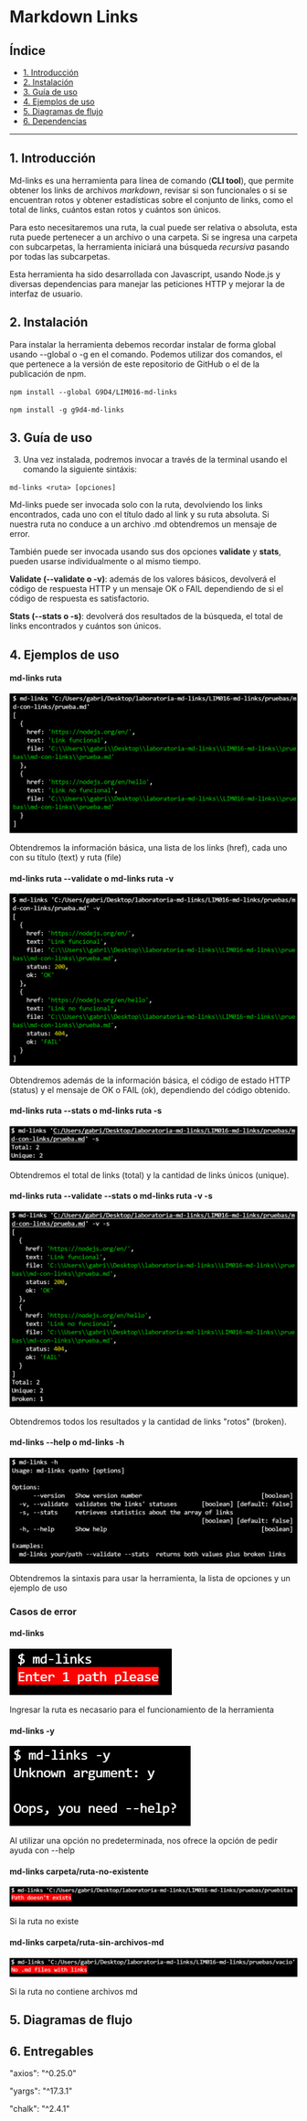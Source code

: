 # Markdown Links

## Índice

* [1. Introducción](#1-introducción)
* [2. Instalación](#2-instalación)
* [3. Guía de uso](#3-guía-de-uso)
* [4. Ejemplos de uso](#4-ejemplos-de-uso)
* [5. Diagramas de flujo](#5-diagramas-de-flujo)
* [6. Dependencias](#6-dependencias)

***

## 1. Introducción

Md-links es una herramienta para línea de comando (**CLI tool**), que permite obtener los links de archivos *markdown*, revisar si son funcionales o si se encuentran rotos y obtener estadísticas sobre el conjunto de links, como el total de links, cuántos estan rotos y cuántos son únicos.

Para esto necesitaremos una ruta, la cual puede ser relativa o absoluta, esta ruta puede pertenecer a un archivo o una carpeta.  Si se ingresa una carpeta con subcarpetas, la herramienta iniciará una búsqueda *recursiva* pasando por todas las subcarpetas.

Esta herramienta ha sido desarrollada con Javascript, usando Node.js y diversas dependencias para manejar las peticiones HTTP y mejorar la de interfaz de usuario.


## 2. Instalación

Para instalar la herramienta debemos recordar instalar de forma global usando --global o -g en el comando.  Podemos utilizar dos comandos, el que pertenece a la versión de este repositorio de GitHub o el de la publicación de npm.

`npm install --global G9D4/LIM016-md-links`

`npm install -g g9d4-md-links`


## 3. Guía de uso

3.	Una vez instalada, podremos invocar a través de la terminal usando el comando la siguiente sintáxis:

`md-links <ruta> [opciones]`

Md-links puede ser invocada solo con la ruta, devolviendo los links encontrados, cada uno con el título dado al link y su ruta absoluta.  Si nuestra ruta no conduce a un archivo .md obtendremos un mensaje de error.  

También puede ser invocada usando sus dos opciones **validate** y **stats**, pueden usarse individualmente o al mismo tiempo.  

**Validate (--validate o -v)**: además de los valores básicos, devolverá el código de respuesta HTTP y un mensaje OK o FAIL dependiendo de si el código de respuesta es satisfactorio.

**Stats (--stats o -s)**: devolverá dos resultados de la búsqueda, el total de links encontrados y cuántos son únicos.


## 4. Ejemplos de uso

#### **md-links ruta**
![1](https://github.com/G9D4/LIM016-md-links/blob/main/imgs/1.PNG)

Obtendremos la información básica, una lista de los links (href), cada uno con su título (text) y ruta (file)


#### **md-links ruta --validate** o **md-links ruta -v**
![2](https://github.com/G9D4/LIM016-md-links/blob/main/imgs/2.PNG)

Obtendremos además de la información básica, el código de estado HTTP (status) y el mensaje de OK o FAIL (ok), dependiendo del código obtenido.


#### **md-links ruta --stats** o **md-links ruta -s**
![3](https://github.com/G9D4/LIM016-md-links/blob/main/imgs/3.PNG)

Obtendremos el total de links (total) y la cantidad de links únicos (unique).


#### **md-links ruta --validate --stats** o **md-links ruta -v -s**
![4](https://github.com/G9D4/LIM016-md-links/blob/main/imgs/4.PNG)

Obtendremos todos los resultados y la cantidad de links "rotos" (broken).


#### **md-links --help** o **md-links -h**
![5](https://github.com/G9D4/LIM016-md-links/blob/main/imgs/5.PNG)

Obtendremos la sintaxis para usar la herramienta, la lista de opciones y un ejemplo de uso



### Casos de error

#### **md-links**

![e1](https://github.com/G9D4/LIM016-md-links/blob/main/imgs/e1.PNG)

Ingresar la ruta es necasario para el funcionamiento de la herramienta


#### **md-links -y**

![e2](https://github.com/G9D4/LIM016-md-links/blob/main/imgs/e2.PNG)

Al utilizar una opción no predeterminada, nos ofrece la opción de pedir ayuda con --help


#### **md-links carpeta/ruta-no-existente**
![e3](https://github.com/G9D4/LIM016-md-links/blob/main/imgs/e3.PNG)

Si la ruta no existe


#### **md-links carpeta/ruta-sin-archivos-md**
![e4](https://github.com/G9D4/LIM016-md-links/blob/main/imgs/e4.PNG)

Si la ruta no contiene archivos md


## 5. Diagramas de flujo



## 6. Entregables

"axios": "^0.25.0"

"yargs": "^17.3.1"

"chalk": "^2.4.1"

